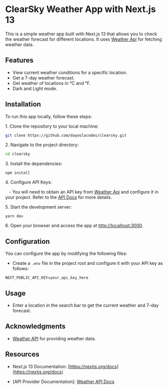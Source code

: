 # ClearSky Weather App with Next.js 13

This is a simple weather app built with Next.js 13 that allows you to check the weather forecast for different locations. It uses  [Weather Api](https://www.weatherapi.com/)  for fetching weather data.

## Features

- View current weather conditions for a specific location.
- Get a 7-day weather forecast.
- Get weather of locations in &deg;C and &deg;F.
- Dark and Light mode.

## Installation

To run this app locally, follow these steps:

1\. Clone the repository to your local machine:

```bash
git clone https://github.com/dayoolacodes/clearsky.git
```

2\. Navigate to the project directory:

```bash
cd clearsky
```

3\. Install the dependencies:

```
npm install

```

4\. Configure API Keys:

   - You will need to obtain an API key from [Weather Api](https://www.weatherapi.com/)  and configure it in your project. Refer to the [API Docs](https://app.swaggerhub.com/apis-docs/WeatherAPI.com/WeatherAPI/1.0.2-oas3-oas3.1-oas3.1/#/APIs) for more details.

5\. Start the development server:

```
yarn dev
```

6\. Open your browser and access the app at [http://localhost:3000](http://localhost:3000).

## Configuration

You can configure the app by modifying the following files:

- Create a `.env` file in the project root and configure it with your API key as follows:

```plaintext
NEXT_PUBLIC_API_KEY=your_api_key_here
```

## Usage

- Enter a location in the search bar to get the current weather and 7-day forecast.


## Acknowledgments

- [Weather API](https://www.weatherapi.com/) for providing weather data.


## Resources

- Next.js 13 Documentation: [https://nextjs.org/docs](https://nextjs.org/docs)

- [API Provider Documentation]: [Weather API Docs](https://app.swaggerhub.com/apis-docs/WeatherAPI.com/WeatherAPI/1.0.2-oas3-oas3.1-oas3.1/#/APIs)

